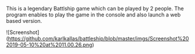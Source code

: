 This is a legendary Battlship game which can be played by 2 people. The program enables to play the game in the console and also launch a web based version.

![Screenshot] (https://github.com/karlkallas/battleship/blob/master/imgs/Screenshot%202019-05-10%20at%2011.00.26.png)
